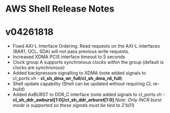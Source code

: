 # AWS Shell Release Notes

# v04261818
* Fixed AXI-L Interface Ordering.  Read requests on the AXI-L interfaces (BAR1, OCL, SDA) will not pass previous write requests.
* Increased XDMA PCIS interface timeout to 5 seconds
* Clock group A supports synchronous clocks within the group (default is clocks are synchronous)
* Added backpressure signalling to XDMA (note added signals to cl_ports.vh - **cl_sh_dma_wr_full/cl_sh_dma_rd_full**)
* Shell update capability (Shell can be updated without requiring CL re-build)
* Added AxBURST to DDR_C interface (note added signals to cl_ports.vh - **cl_sh_ddr_awburst[1:0]/cl_sh_ddr_arburst[1:0]** _Note: Only INCR burst mode is supported so these signals must be tied to 2'b01_)
